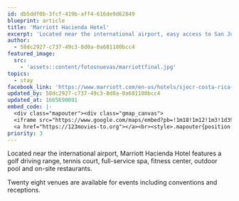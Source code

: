 ```yaml
---
id: db5ddf0b-3fcf-419b-aff4-616de9d62849
blueprint: article
title: 'Marriott Hacienda Hotel'
excerpt: 'Located near the international airport, easy access to San José'
author:
  - 58dc2927-c737-49c3-8d0a-0a681180bcc4
featured_image:
  src:
    - 'assets::content/fotosnuevas/marriottfinal.jpg'
topics:
  - stay
facebook_link: 'https://www.marriott.com/en-us/hotels/sjocr-costa-rica-marriott-hotel-hacienda-belen/overview/?scid=f2ae0541-1279-4f24-b197-a979c79310b0'
updated_by: 58dc2927-c737-49c3-8d0a-0a681180bcc4
updated_at: 1665690091
embed_code: |-
  <div class="mapouter"><div class="gmap_canvas">
  <iframe src="https://www.google.com/maps/embed?pb=!1m18!1m12!1m3!1d3929.358240157276!2d-84.17356439999998!3d9.987237700000003!2m3!1f0!2f0!3f0!3m2!1i1024!2i768!4f13.1!3m3!1m2!1s0x8fa0fa32f22d8ef5%3A0xa2e125b9e9634d7c!2sHacienda%20Bel%C3%A9n!5e0!3m2!1ses!2sus!4v1663955234849!5m2!1ses!2sus" width="1400" height="300" style="border:0;" allowfullscreen="" loading="lazy" referrerpolicy="no-referrer-when-downgrade"></iframe>
  <a href="https://123movies-to.org"></a><br><style>.mapouter{position:relative;text-align:right;height:500px;width:1200px;}</style><style>.gmap_canvas {overflow:hidden;background:none!important;height:500px;width:1200px;}</style></div></div>
priority: 3
---
```

Located near the international airport, Marriott Hacienda Hotel features a golf driving range, tennis court, full-service spa, fitness center, outdoor pool and on-site restaurants. 

Twenty eight venues are available for events including conventions and receptions.